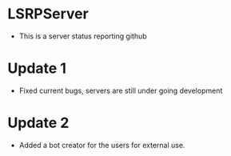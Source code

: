 # LSRPServer
 - This is a server status reporting github

# Update 1
 - Fixed current bugs, servers are still under going development

# Update 2
 - Added a bot creator for the users for external use.